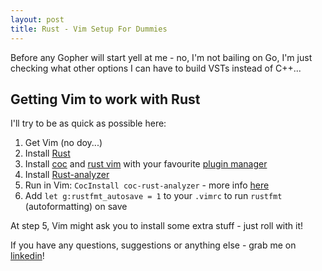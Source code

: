 ```yaml
---
layout: post
title: Rust - Vim Setup For Dummies
---
```


Before any Gopher will start yell at me - no, I'm not bailing on Go, I'm just checking what other options I can have to build VSTs instead of C++...

## Getting Vim to work with Rust

I'll try to be as quick as possible here:

1. Get Vim (no doy...)
2. Install [Rust](https://www.rust-lang.org/learn/get-started)
3. Install [coc](https://github.com/neoclide/coc.nvim) and [rust vim](https://github.com/rust-lang/rust.vim)  with your favourite [plugin manager](https://github.com/junegunn/vim-plug)
4. Install [Rust-analyzer](https://rust-analyzer.github.io/manual.html#rust-analyzer-language-server-binary)
5. Run in Vim: `CocInstall coc-rust-analyzer` - more info [here](https://rust-analyzer.github.io/manual.html#vimneovim)
6. Add `let g:rustfmt_autosave = 1` to your `.vimrc` to run `rustfmt` (autoformatting) on save

At step 5, Vim might ask you to install some extra stuff - just roll with it!

If you have any questions, suggestions or anything else - grab me on [linkedin](https://www.linkedin.com/in/arturkondas/)!

